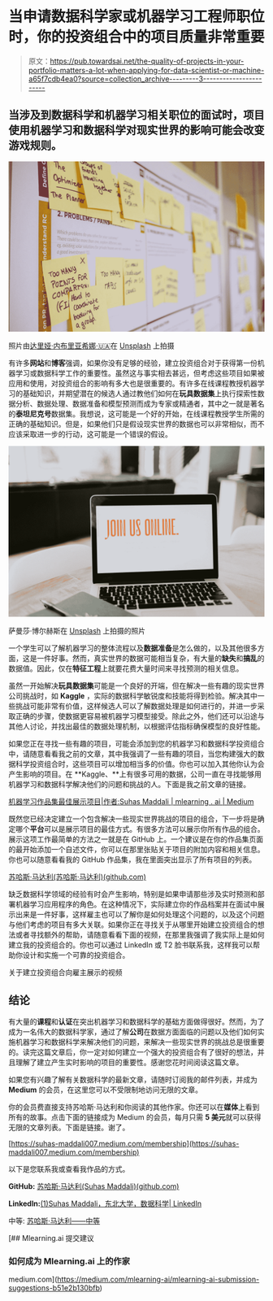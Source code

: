 # 当申请数据科学家或机器学习工程师职位时，你的投资组合中的项目质量非常重要

> 原文：<https://pub.towardsai.net/the-quality-of-projects-in-your-portfolio-matters-a-lot-when-applying-for-data-scientist-or-machine-a65f7cdb4ea0?source=collection_archive---------3----------------------->

## 当涉及到数据科学和机器学习相关职位的面试时，项目使用机器学习和数据科学对现实世界的影响可能会改变游戏规则。

![](img/38a7ff2b69dda1837c24259e5cbb68bc.png)

照片由[达里娅·内布里亚希娜·🇺🇦](https://unsplash.com/@epicantus?utm_source=medium&utm_medium=referral)在 [Unsplash](https://unsplash.com?utm_source=medium&utm_medium=referral) 上拍摄

有许多**网站**和**博客**强调，如果你没有足够的经验，建立投资组合对于获得第一份机器学习或数据科学工作的重要性。虽然这与事实相去甚远，但考虑这些项目如果被应用和使用，对投资组合的影响有多大也是很重要的。有许多在线课程教授机器学习的基础知识，并期望潜在的候选人通过教他们如何在**玩具数据集**上执行探索性数据分析、数据处理、数据准备和模型预测而成为专家或精通者，其中之一就是著名的**泰坦尼克号**数据集。我想说，这可能是一个好的开始，在线课程教授学生所需的正确的基础知识。但是，如果他们只是假设现实世界的数据也可以非常相似，而不应该采取进一步的行动，这可能是一个错误的假设。

![](img/46cff91b8933caeb96a5637a01bd8953.png)

萨曼莎·博尔赫斯在 [Unsplash](https://unsplash.com?utm_source=medium&utm_medium=referral) 上拍摄的照片

一个学生可以了解机器学习的整体流程以及**数据准备**是怎么做的，以及其他很多方面，这是一件好事。然而，真实世界的数据可能相当复杂，有大量的**缺失**和**搞乱**的数据值。因此，仅在**特征工程**上就要花费大量时间来寻找预测的相关信息。

虽然一开始解决**玩具数据集**可能是一个良好的开端，但在解决一些有趣的现实世界公司挑战时，如 **Kaggle** ，实际的数据科学敏锐度和技能将得到检验。解决其中一些挑战可能非常有价值，这样候选人可以了解数据处理是如何进行的，并进一步采取正确的步骤，使数据更容易被机器学习模型接受。除此之外，他们还可以沿途与其他人讨论，并找出最佳的数据处理机制，以根据评估指标确保模型的良好性能。

如果您正在寻找一些有趣的项目，可能会添加到您的机器学习和数据科学投资组合中，请随意看看我之前的文章，其中我强调了一些有趣的项目，当您构建强大的数据科学投资组合时，这些项目可以增加相当多的价值。你也可以加入其他你认为会产生影响的项目。在 **Kaggle、**上有很多可用的数据，公司一直在寻找能够用机器学习和数据科学解决他们的问题和挑战的人。下面是我之前文章的链接。

[机器学习作品集最佳展示项目|作者:Suhas Maddali | mlearning . ai | Medium](https://medium.com/mlearning-ai/best-projects-to-showcase-in-machine-learning-portfolio-11fd5fa00bfc)

既然您已经决定建立一个包含解决一些现实世界挑战的项目的组合，下一步将是确定哪个**平台**可以是展示项目的最佳方式。有很多方法可以展示你所有作品的组合。展示这项工作最简单的方法之一就是在 GitHub 上。一个建议是在你的作品集页面的最开始添加一个自述文件，你可以在那里张贴关于项目的附加内容和相关信息。你也可以随意看看我的 GitHub 作品集，我在里面突出显示了所有项目的列表。

[苏哈斯·马达利(苏哈斯·马达利)(github.com)](https://github.com/suhasmaddali)

缺乏数据科学领域的经验有时会产生影响，特别是如果申请那些涉及实时预测和部署机器学习应用程序的角色。在这种情况下，实际建立你的作品档案并在面试中展示出来是一件好事，这样雇主也可以了解你是如何处理这个问题的，以及这个问题与他们考虑的项目有多大关联。如果你正在寻找关于从哪里开始建立投资组合的想法或者寻找额外的帮助，请随意看看下面的视频，在那里我强调了我实际上是如何建立我的投资组合的。你也可以通过 LinkedIn 或 T2 脸书联系我，这样我可以帮助你设计和实施一个可靠的投资组合。

关于建立投资组合向雇主展示的视频

## 结论

有大量的**课程**和**认证**在突出机器学习和数据科学的基础方面做得很好。然而，为了成为一名伟大的数据科学家，通过了解**公司**在数据方面面临的问题以及他们如何实施机器学习和数据科学来解决他们的问题，来解决一些现实世界的挑战总是很重要的。读完这篇文章后，你一定对如何建立一个强大的投资组合有了很好的想法，并且理解了建立产生实时影响的项目的重要性。感谢您花时间阅读这篇文章。

如果您有兴趣了解有关数据科学的最新文章，请随时订阅我的邮件列表，并成为 **Medium** 的会员，在这里您可以不受限制地访问无限的文章。

你的会员费直接支持苏哈斯·马达利和你阅读的其他作家。你还可以在**媒体**上看到所有的故事。点击下面的链接成为 Medium 的会员，每月只需 **5 美元**就可以获得无限的文章列表。下面是链接。谢了。

[https://suhas-maddali007.medium.com/membership](https://suhas-maddali007.medium.com/membership)

以下是您联系我或查看我作品的方式。

**GitHub:** [苏哈斯·马达利(Suhas Maddali)(github.com)](https://github.com/suhasmaddali)

**LinkedIn:**[(1)Suhas Maddali，东北大学，数据科学| LinkedIn](https://www.linkedin.com/in/suhas-maddali/)

中等: [苏哈斯·马达利——中等](https://suhas-maddali007.medium.com/)

[](https://medium.com/mlearning-ai/mlearning-ai-submission-suggestions-b51e2b130bfb) [## Mlearning.ai 提交建议

### 如何成为 Mlearning.ai 上的作家

medium.com](https://medium.com/mlearning-ai/mlearning-ai-submission-suggestions-b51e2b130bfb)